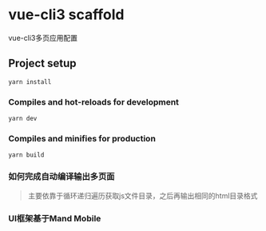 # vue-cli3 scaffold
vue-cli3多页应用配置

## Project setup
```
yarn install
```

### Compiles and hot-reloads for development
```
yarn dev
```

### Compiles and minifies for production
```
yarn build
```

### 如何完成自动编译输出多页面
> 主要依靠于循环递归遍历获取js文件目录，之后再输出相同的html目录格式

### UI框架基于Mand Mobile